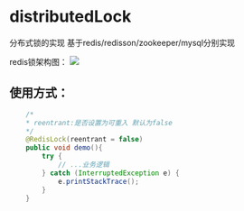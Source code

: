 # distributedLock
分布式锁的实现 基于redis/redisson/zookeeper/mysql分别实现

redis锁架构图：
![](https://img-blog.csdnimg.cn/10c2a04973024ad1bf3cbd1e10ee8bcf.jpg?x-oss-process=image/watermark,type_ZmFuZ3poZW5naGVpdGk,shadow_10,text_aHR0cHM6Ly9ibG9nLmNzZG4ubmV0L3NodWNodW50YW5nMjcyOQ==,size_16,color_FFFFFF,t_70#pic_center)


## 使用方式：
    
```java
    /*
    * reentrant:是否设置为可重入 默认为false
    */
    @RedisLock(reentrant = false)
    public void demo(){
        try {
            // ...业务逻辑
        } catch (InterruptedException e) {
            e.printStackTrace();
        }
    }
```
